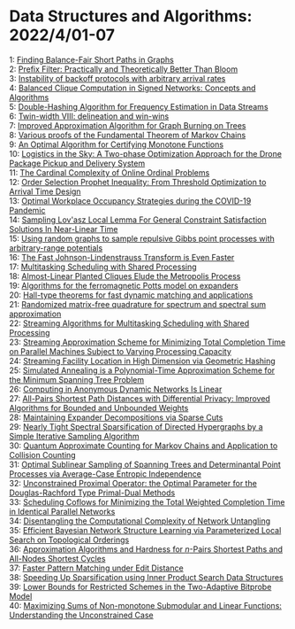 # Data Structures and Algorithms: 2022/4/01-07  
1: [Finding Balance-Fair Short Paths in Graphs](https://doi.org/10.48550/arXiv.2203.17132)  
2: [Prefix Filter: Practically and Theoretically Better Than Bloom](https://doi.org/10.48550/arXiv.2203.17139)  
3: [Instability of backoff protocols with arbitrary arrival rates](https://doi.org/10.48550/arXiv.2203.17144)  
4: [Balanced Clique Computation in Signed Networks: Concepts and Algorithms](https://doi.org/10.48550/arXiv.2204.00515)  
5: [Double-Hashing Algorithm for Frequency Estimation in Data Streams](https://doi.org/10.48550/arXiv.2204.00650)  
6: [Twin-width VIII: delineation and win-wins](https://doi.org/10.48550/arXiv.2204.00722)  
7: [Improved Approximation Algorithm for Graph Burning on Trees](https://doi.org/10.48550/arXiv.2204.00772)  
8: [Various proofs of the Fundamental Theorem of Markov Chains](https://doi.org/10.48550/arXiv.2204.00784)  
9: [An Optimal Algorithm for Certifying Monotone Functions](https://doi.org/10.48550/arXiv.2204.01224)  
10: [Logistics in the Sky: A Two-phase Optimization Approach for the Drone  Package Pickup and Delivery System](https://doi.org/10.48550/arXiv.2204.01335)  
11: [The Cardinal Complexity of Online Ordinal Problems](https://doi.org/10.48550/arXiv.2204.01418)  
12: [Order Selection Prophet Inequality: From Threshold Optimization to  Arrival Time Design](https://doi.org/10.48550/arXiv.2204.01425)  
13: [Optimal Workplace Occupancy Strategies during the COVID-19 Pandemic](https://doi.org/10.48550/arXiv.2204.01444)  
14: [Sampling Lov\'asz Local Lemma For General Constraint Satisfaction  Solutions In Near-Linear Time](https://doi.org/10.48550/arXiv.2204.01520)  
15: [Using random graphs to sample repulsive Gibbs point processes with  arbitrary-range potentials](https://doi.org/10.48550/arXiv.2204.01793)  
16: [The Fast Johnson-Lindenstrauss Transform is Even Faster](https://doi.org/10.48550/arXiv.2204.01800)  
17: [Multitasking Scheduling with Shared Processing](https://doi.org/10.48550/arXiv.2204.01859)  
18: [Almost-Linear Planted Cliques Elude the Metropolis Process](https://doi.org/10.48550/arXiv.2204.01911)  
19: [Algorithms for the ferromagnetic Potts model on expanders](https://doi.org/10.48550/arXiv.2204.01923)  
20: [Hall-type theorems for fast dynamic matching and applications](https://doi.org/10.48550/arXiv.2204.01936)  
21: [Randomized matrix-free quadrature for spectrum and spectral sum  approximation](https://doi.org/10.48550/arXiv.2204.01941)  
22: [Streaming Algorithms for Multitasking Scheduling with Shared Processing](https://doi.org/10.48550/arXiv.2204.01970)  
23: [Streaming Approximation Scheme for Minimizing Total Completion Time on  Parallel Machines Subject to Varying Processing Capacity](https://doi.org/10.48550/arXiv.2204.01976)  
24: [Streaming Facility Location in High Dimension via Geometric Hashing](https://doi.org/10.48550/arXiv.2204.02095)  
25: [Simulated Annealing is a Polynomial-Time Approximation Scheme for the  Minimum Spanning Tree Problem](https://doi.org/10.48550/arXiv.2204.02097)  
26: [Computing in Anonymous Dynamic Networks Is Linear](https://doi.org/10.48550/arXiv.2204.02128)  
27: [All-Pairs Shortest Path Distances with Differential Privacy: Improved  Algorithms for Bounded and Unbounded Weights](https://doi.org/10.48550/arXiv.2204.02335)  
28: [Maintaining Expander Decompositions via Sparse Cuts](https://doi.org/10.48550/arXiv.2204.02519)  
29: [Nearly Tight Spectral Sparsification of Directed Hypergraphs by a Simple  Iterative Sampling Algorithm](https://doi.org/10.48550/arXiv.2204.02537)  
30: [Quantum Approximate Counting for Markov Chains and Application to  Collision Counting](https://doi.org/10.48550/arXiv.2204.02552)  
31: [Optimal Sublinear Sampling of Spanning Trees and Determinantal Point  Processes via Average-Case Entropic Independence](https://doi.org/10.48550/arXiv.2204.02570)  
32: [Unconstrained Proximal Operator: the Optimal Parameter for the  Douglas-Rachford Type Primal-Dual Methods](https://doi.org/10.48550/arXiv.2204.02642)  
33: [Scheduling Coflows for Minimizing the Total Weighted Completion Time in  Identical Parallel Networks](https://doi.org/10.48550/arXiv.2204.02651)  
34: [Disentangling the Computational Complexity of Network Untangling](https://doi.org/10.48550/arXiv.2204.02668)  
35: [Efficient Bayesian Network Structure Learning via Parameterized Local  Search on Topological Orderings](https://doi.org/10.48550/arXiv.2204.02902)  
36: [Approximation Algorithms and Hardness for $n$-Pairs Shortest Paths and  All-Nodes Shortest Cycles](https://doi.org/10.48550/arXiv.2204.03076)  
37: [Faster Pattern Matching under Edit Distance](https://doi.org/10.48550/arXiv.2204.03087)  
38: [Speeding Up Sparsification using Inner Product Search Data Structures](https://doi.org/10.48550/arXiv.2204.03209)  
39: [Lower Bounds for Restricted Schemes in the Two-Adaptive Bitprobe Model](https://doi.org/10.48550/arXiv.2204.03266)  
40: [Maximizing Sums of Non-monotone Submodular and Linear Functions:  Understanding the Unconstrained Case](https://doi.org/10.48550/arXiv.2204.03412)  